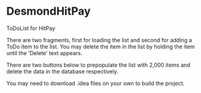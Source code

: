 # DesmondHitPay
ToDoList for HitPay

There are two fragments, first for loading the list and second for adding a ToDo item to the list.
You may delete the item in the list by holding the item until the 'Delete' text appears.

There are two buttons below to prepopulate the list with 2,000 items and delete the data in the database respectively.

You may need to download .idea files on your own to build the project.